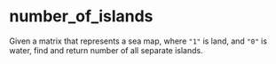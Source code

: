 # number_of_islands

Given a matrix that represents a sea map, where `"1"` is land, and `"0"` is water,
find and return number of all separate islands.

